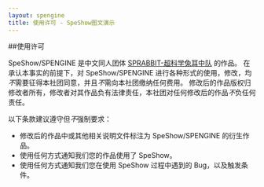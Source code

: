 ```yaml
---
layout: spengine
title: 使用许可 - SpeShow图文演示
---
```


##使用许可

SpeShow/SPENGINE 是中文同人团体 [SPRABBIT-超科学兔耳中队](http://blog.sprabbit.com/about/) 的作品。
在承认本事实的前提下，对 SpeShow/SPENGINE 进行各种形式的使用，修改，均*不*需要征得本社团同意，并且*不*需向本社团缴纳任何费用。
修改后的作品版权归修改者所有，修改者对其作品负有法律责任，本社团对任何修改后的作品*不*负任何责任。

以下条款建议遵守但*不*强制要求：
                    
 - 修改后的作品中或其他相关说明文件标注为 SpeShow/SPENGINE 的衍生作品。
 - 使用任何方式通知我们您的作品使用了 SpeShow。
 - 使用任何方式通知我们您在使用 SpeShow 过程中遇到的 Bug，以及触发条件。
